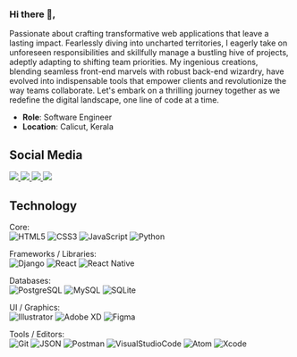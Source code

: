 ### Hi there 👋,

<p>Passionate about crafting transformative web applications that leave a lasting impact. Fearlessly diving into uncharted territories, I eagerly take on unforeseen responsibilities and skillfully manage a bustling hive of projects, adeptly adapting to shifting team priorities. My ingenious creations, blending seamless front-end marvels with robust back-end wizardry, have evolved into indispensable tools that empower clients and revolutionize the way teams collaborate. Let's embark on a thrilling journey together as we redefine the digital landscape, one line of code at a time.</p>

* **Role**: Software Engineer
* **Location**: Calicut, Kerala

## Social Media
<a target="_blank" href="https://twitter.com/pvanfas">
  <img src="https://img.shields.io/badge/Twitter-1DA1F2?&logo=twitter&logoColor=white">
</a>
<a target="_blank" href="https://www.linkedin.com/in/pvanfas/">
  <img src="https://img.shields.io/badge/LinkedIn-0077B5?&logo=linkedin&logoColor=white">
</a> 
<a target="_blank" href="https://www.facebook.com/pvanfas/">
  <img src="https://img.shields.io/badge/Facebook-1877F2?&logo=facebook&logoColor=white">
</a>
<a target="_blank" href="https://www.instagram.com/pvanfas/">
  <img src="https://img.shields.io/badge/Instagram-E4405F?&logo=instagram&logoColor=white">
</a>

## Technology

Core:  
![HTML5](https://img.shields.io/badge/html5-272b33?logo=html5&logoColor=e56027)
![CSS3](https://img.shields.io/badge/css3-272b33?logo=css3&logoColor=2ea0d1)
![JavaScript](https://img.shields.io/badge/JavaScript-272b33?logo=JavaScript&logoColor=ead41c)
![Python](https://img.shields.io/badge/Python-272b33?&logo=python&logoColor=blue)

Frameworks / Libraries:  
![Django](https://img.shields.io/badge/Django-272b33?&logo=django&logoColor=green)
![React](https://img.shields.io/badge/react-272b33?logo=react&logoColor=61dbfb)
![React Native](https://img.shields.io/badge/React_Native-272b33?&logo=react&logoColor=61DAFB)

Databases:  
![PostgreSQL](https://img.shields.io/badge/postgresql-272b33?logo=postgresql&logoColor=1d9bf0)
![MySQL](https://img.shields.io/badge/mysql-272b33.svg?logo=mysql&logoColor=white)
![SQLite](https://img.shields.io/badge/sqlite-272b33.svg?logo=sqlite&logoColor=white)

UI / Graphics:  
![Illustrator](https://img.shields.io/badge/Adobe%20Illustrator-272b33?&logo=adobe%20illustrator&logoColor=white)
![Adobe XD](https://img.shields.io/badge/Adobe%20XD-272b33?&logo=Adobe%20XD&logoColor=#FF61F6)
![Figma](https://img.shields.io/badge/Figma-272b33?&logo=figma&logoColor=white)

Tools / Editors:  
![Git](https://img.shields.io/badge/git-272b33?logo=git&logoColor=F05032)
![JSON](https://img.shields.io/badge/JSON-272b33?logo=JSON&logoColor=lightgrey)
![Postman](https://img.shields.io/badge/postman-272b33?logo=postman&logoColor=f76935)
![VisualStudioCode](https://img.shields.io/badge/vscode-272b33?logo=visualstudiocode&logoColor=0078d4)
![Atom](https://img.shields.io/badge/Atom-272b33?logo=atom&logoColor=white)
![Xcode](https://img.shields.io/badge/Xcode-272b33?logo=Xcode&logoColor=white)

